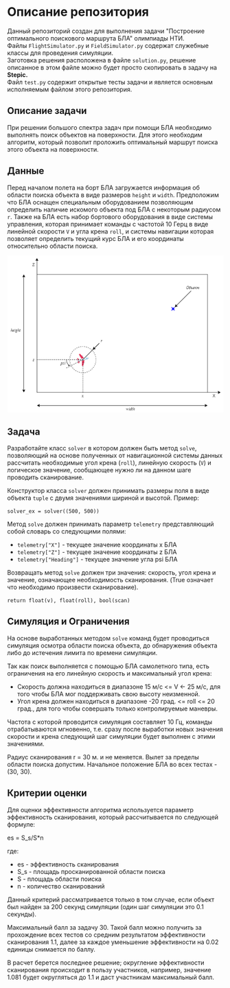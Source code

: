 # Описание репозитория
Данный репозиторий создан для выполнения задачи "Построение оптимального поискового маршрута БЛА" олимпиады НТИ.  
Файлы `FlightSimulator.py` и `FieldSimulator.py` содержат служебные классы для проведения симуляции.  
Заготовка решения расположена в файле `solution.py`, решение описанное в этом файле можно будет просто скопировать в задачу на **Stepic.**  
Файл `test.py` содержит открытые тесты задачи и является основным исполняемым файлом этого репозитория.

## Описание задачи

При решении большого спектра задач при помощи БЛА необходимо выполнять поиск объектов на поверхности. Для этого необходим алгоритм, который позволит проложить оптимальный маршрут поиска этого объекта на поверхности.

## Данные

Перед началом полета на борт БЛА загружается информация об области поиска объекта в виде размеров `height` и `width`. Предположим что БЛА оснащен специальным оборудованием позволяющим определить наличие искомого объекта под БЛА с некоторым радиусом `r`. Также на БЛА есть набор бортового оборудования в виде системы управления, которая принимает команды с частотой 10 Герц в виде линейной скорости `V` и угла крена `roll`, и системы навигации которая позволяет определить текущий курс БЛА и его координаты относительно области поиска.

![illustration](Search%20object.png)

## Задача

Разработайте класс `solver` в котором должен быть метод `solve`, позволяющий на основе полученных от навигационной системы данных рассчитать необходимые угол крена (`roll`), линейную скорость (`V`) и логическое значение, сообщающее нужно ли на данном шаге проводить сканирование.

Конструктор класса `solver` должен принимать размеры поля в виде объекта `tuple` с двумя значениями шириной и высотой. Пример:
```
solver_ex = solver((500, 500))
```
Метод `solve` должен принимать параметр `telemetry` представляющий собой словарь со следующими полями:
- `telemetry["X"]` - текущее значение координаты x БЛА
- `telemetry["Z"]` - текущее значение координаты z БЛА
- `telemetry["Heading"]` - текущее значение угла psi БЛА

Возвращать метод `solve` должен три значения: скорость, угол крена и значение, означающее необходимость сканирования.
(True означает что необходимо произвести сканирование).
```
return float(v), float(roll), bool(scan)
```

## Симуляция и Ограничения

На основе выработанных методом `solve` команд будет проводиться симуляция осмотра области поиска объекта, до обнаружения объекта либо до истечения лимита по времени симуляции.

Так как поиск выполняется с помощью БЛА самолетного типа, есть ограничения на его линейную скорость и максимальный угол крена:
- Скорость должна находиться в диапазоне 15 м/с <= V <- 25 м/с, для того чтобы БЛА мог поддерживать свою высоту неизменной.
- Угол крена должен находиться в диапазоне -20 град. <= roll <= 20 град., для того чтобы совершать только контролируемые маневры.

Частота с которой проводится симуляция составляет 10 Гц, команды отрабатываются мгновенно, т.е. сразу после выработки новых значения скорости и крена следующий шаг симуляции будет выполнен с этими значениями.

Радиус сканирования r = 30 м. и не меняется. Вылет за пределы области поиска допустим. Начальное положение БЛА во всех тестах - (30, 30).

## Критерии оценки

Для оценки эффективности алгоритма используется параметр эффективность сканирования, который рассчитывается по следующей формуле:

es = S_s/S*n

где:
- es - эффективность сканирования
- S_s - площадь просканированной области поиска
- S - площадь области поиска
- n - количество сканирований

Данный критерий рассматривается только в том случае, если объект был найден за 200 секунд симуляции (один шаг симуляции это 0.1 секунды).

Максимальный балл за задачу 30. Такой балл можно получить за прохождение всех тестов со средним результатом эффективности сканирования 1.1, далее за каждое уменьшение эффективности на 0.02 единицы снимается по баллу.

В расчет берется последнее решение; округление эффективности сканирования происходит в пользу участников, например, значение 1.081 будет округляться до 1.1 и даст участникам максимальный балл.
